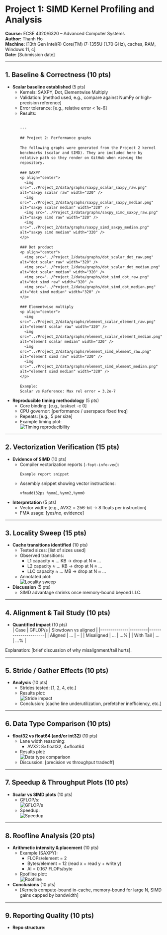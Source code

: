 # Project 1: SIMD Kernel Profiling and Analysis

**Course:** ECSE 4320/6320 – Advanced Computer Systems  
**Author:** Thanh Ho  
**Machine:** [13th Gen Intel(R) Core(TM) i7-1355U (1.70 GHz), caches, RAM, Windows 11, c]  
**Date:** [Submission date]  

---

## 1. Baseline & Correctness (10 pts)

- **Scalar baseline established** (5 pts)  
  - Kernels: SAXPY, Dot, Elementwise Multiply  
  - Validation: [method used, e.g., compare against NumPy or high-precision reference]  
  - Error tolerance: [e.g., relative error < 1e-6]  
  - Results:  
    ```

    ---

    ## Project 2: Performance graphs

    The following graphs were generated from the Project 2 kernel benchmarks (scalar and SIMD). They are included here by relative path so they render on GitHub when viewing the repository.

    ### SAXPY
    <p align="center">
      <img src="../Project_2/data/graphs/saxpy_scalar_saxpy_raw.png" alt="saxpy scalar raw" width="320" />
      <img src="../Project_2/data/graphs/saxpy_scalar_saxpy_median.png" alt="saxpy scalar median" width="320" />
      <img src="../Project_2/data/graphs/saxpy_simd_saxpy_raw.png" alt="saxpy simd raw" width="320" />
      <img src="../Project_2/data/graphs/saxpy_simd_saxpy_median.png" alt="saxpy simd median" width="320" />
    </p>

    ### Dot product
    <p align="center">
      <img src="../Project_2/data/graphs/dot_scalar_dot_raw.png" alt="dot scalar raw" width="320" />
      <img src="../Project_2/data/graphs/dot_scalar_dot_median.png" alt="dot scalar median" width="320" />
      <img src="../Project_2/data/graphs/dot_simd_dot_raw.png" alt="dot simd raw" width="320" />
      <img src="../Project_2/data/graphs/dot_simd_dot_median.png" alt="dot simd median" width="320" />
    </p>

    ### Elementwise multiply
    <p align="center">
      <img src="../Project_2/data/graphs/element_scalar_element_raw.png" alt="element scalar raw" width="320" />
      <img src="../Project_2/data/graphs/element_scalar_element_median.png" alt="element scalar median" width="320" />
      <img src="../Project_2/data/graphs/element_simd_element_raw.png" alt="element simd raw" width="320" />
      <img src="../Project_2/data/graphs/element_simd_element_median.png" alt="element simd median" width="320" />
    </p>

    Example:
    Scalar vs Reference: Max rel error = 3.2e-7
    ```
- **Reproducible timing methodology** (5 pts)  
  - Core binding: [e.g., taskset -c 0]  
  - CPU governor: [performance / userspace fixed freq]  
  - Repeats: [e.g., 5 per size]  
  - Example timing plot:  
  ![Timing reproducibility](plots/timing_errorbars.png)

---

## 2. Vectorization Verification (15 pts)

- **Evidence of SIMD** (10 pts)  
  - Compiler vectorization reports (`-fopt-info-vec`):  
    ```
    Example report snippet
    ```
  - Assembly snippet showing vector instructions:  
    ```
    vfmadd132ps %ymm1,%ymm2,%ymm0
    ```
- **Interpretation** (5 pts)  
  - Vector width: [e.g., AVX2 = 256-bit → 8 floats per instruction]  
  - FMA usage: [yes/no, evidence]

---

## 3. Locality Sweep (15 pts)

- **Cache transitions identified** (10 pts)  
  - Tested sizes: [list of sizes used]  
  - Observed transitions:  
    - L1 capacity ≈ … KB → drop at N ≈ …  
    - L2 capacity ≈ … KB → drop at N ≈ …  
    - LLC capacity ≈ … MB → drop at N ≈ …  
  - Annotated plot:  
  ![Locality sweep](plots/locality_sweep.png)
- **Discussion** (5 pts)  
  - SIMD advantage shrinks once memory-bound beyond LLC.

---

## 4. Alignment & Tail Study (10 pts)

- **Quantified impact** (10 pts)  
  | Case         | GFLOP/s | Slowdown vs aligned |
  |--------------|---------|----------------------|
  | Aligned      | …       | –                    |
  | Misaligned   | …       | …%                   |
  | With Tail    | …       | …%                   |

Explanation: [brief discussion of why misalignment/tail hurts].

---

## 5. Stride / Gather Effects (10 pts)

- **Analysis** (10 pts)  
  - Strides tested: [1, 2, 4, etc.]  
  - Results plot:  
  ![Stride impact](plots/stride.png)  
  - Conclusion: [cache line underutilization, prefetcher inefficiency, etc.]

---

## 6. Data Type Comparison (10 pts)

- **float32 vs float64 (and/or int32)** (10 pts)  
  - Lane width reasoning:  
    - AVX2: 8×float32, 4×float64  
  - Results plot:  
  ![Data type comparison](plots/datatype.png)  
  - Discussion: [precision vs throughput tradeoff]

---

## 7. Speedup & Throughput Plots (10 pts)

- **Scalar vs SIMD plots** (10 pts)  
  - GFLOP/s:  
  ![GFLOP/s](plots/gflops.png)  
  - Speedup:  
  ![Speedup](plots/speedup.png)

---

## 8. Roofline Analysis (20 pts)

- **Arithmetic intensity & placement** (10 pts)  
  - Example (SAXPY):  
    - FLOPs/element = 2  
    - Bytes/element = 12 (read x + read y + write y)  
    - AI = 0.167 FLOPs/byte  
  - Roofline plot:  
  ![Roofline](plots/roofline.png)
- **Conclusions** (10 pts)  
  - [Kernels compute-bound in-cache, memory-bound for large N, SIMD gains capped by bandwidth]

---

## 9. Reporting Quality (10 pts)

- **Repo structure:**  
